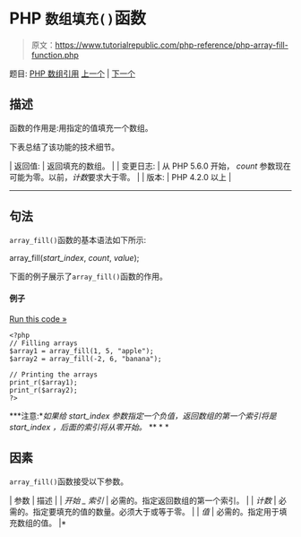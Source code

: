 # PHP `数组填充()`函数

> 原文：<https://www.tutorialrepublic.com/php-reference/php-array-fill-function.php>

题目: [PHP 数组引用](php-array-functions.php) [上一个](php-array-diff-ukey-function.php) | [下一个](php-array-fill-keys-function.php)

## 描述

函数的作用是:用指定的值填充一个数组。

下表总结了该功能的技术细节。

| 返回值: | 返回填充的数组。 |
| 变更日志: | 从 PHP 5.6.0 开始， *count* 参数现在可能为零。以前，*计数*要求大于零。 |
| 版本: | PHP 4.2.0 以上 |

* * *

## 句法

`array_fill()`函数的基本语法如下所示:

array_fill(*start_index*, *count*, *value*);

下面的例子展示了`array_fill()`函数的作用。

#### 例子

[Run this code »](../codelab.php?topic=php&file=fill-an-array-with-same-value "Run this code to view the output")

```
<?php
// Filling arrays
$array1 = array_fill(1, 5, "apple");
$array2 = array_fill(-2, 6, "banana");

// Printing the arrays
print_r($array1);
print_r($array2);
?>
```

 ***注意:**如果给 *start_index* 参数指定一个负值，返回数组的第一个索引将是 *start_index* ，后面的索引将从零开始。*  ** * *

## 因素

`array_fill()`函数接受以下参数。

| 参数 | 描述 |
| *开始 _ 索引* | 必需的。指定返回数组的第一个索引。 |
| *计数* | 必需的。指定要填充的值的数量。必须大于或等于零。 |
| *值* | 必需的。指定用于填充数组的值。 |*